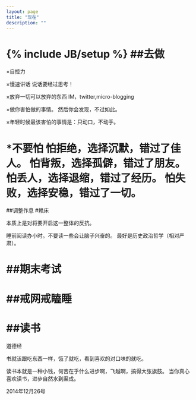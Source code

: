```yaml
---
layout: page
title: "现在"
description: ""
---
```

{% include JB/setup %}
##去做
=============
×自控力


×慢速讲话
说话要经过思考！

×放弃一切可以放弃的东西
IM，twitter,micro-blogging

×做你害怕做的事情。
然后你会发现，不过如此。

×年轻时候最该害怕的事情是：只动口，不动手。

*不要怕
怕拒绝，选择沉默，错过了佳人。
怕背叛，选择孤僻，错过了朋友。
怕丢人，选择退缩，错过了经历。
怕失败，选择安稳，错过了一切。
=============
##调整作息
#赖床

本质上是对将要开启这一整体的反抗。

睡前阅读办小时。不要读一些会让脑子兴奋的。
最好是历史政治哲学（相对严肃）。

##期末考试
=============
##戒网戒瞌睡
=============
##读书
=============
道德经


书就该跟吃东西一样，饿了就吃，看到喜欢的对口味的就吃。

读书本就是一种小钱，何苦在乎什么进步啊，飞越啊，搞得大张旗鼓。
当你真心喜欢读书，进步自然水到渠成。


2014年12月26号
